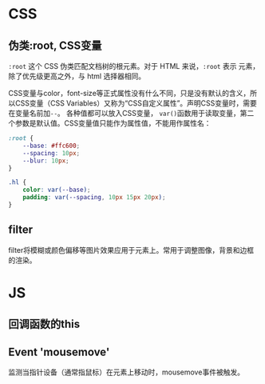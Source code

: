 # CSS
## 伪类:root, CSS变量
`:root` 这个 CSS 伪类匹配文档树的根元素。对于 HTML 来说，`:root` 表示 <html> 元素，除了优先级更高之外，与 html 选择器相同。

CSS变量与color，font-size等正式属性没有什么不同，只是没有默认的含义，所以CSS变量（CSS Variables）又称为“CSS自定义属性”。声明CSS变量时，需要在变量名前加`--`。
各种值都可以放入CSS变量， `var()`函数用于读取变量，第二个参数是默认值。CSS变量值只能作为属性值，不能用作属性名：
```CSS
:root {
    --base: #ffc600;
    --spacing: 10px;
    --blur: 10px;
}

.hl {
    color: var(--base);
    padding: var(--spacing, 10px 15px 20px);
}
```

## filter
filter将模糊或颜色偏移等图片效果应用于元素上。常用于调整图像，背景和边框的渲染。

# JS
## 回调函数的this
## Event 'mousemove'
监测当指针设备（通常指鼠标）在元素上移动时，mousemove事件被触发。